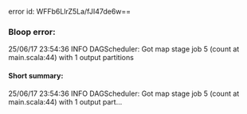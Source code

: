 error id: WFFb6LlrZ5La/fJI47de6w==
### Bloop error:

25/06/17 23:54:36 INFO DAGScheduler: Got map stage job 5 (count at main.scala:44) with 1 output partitions
#### Short summary: 

25/06/17 23:54:36 INFO DAGScheduler: Got map stage job 5 (count at main.scala:44) with 1 output part...